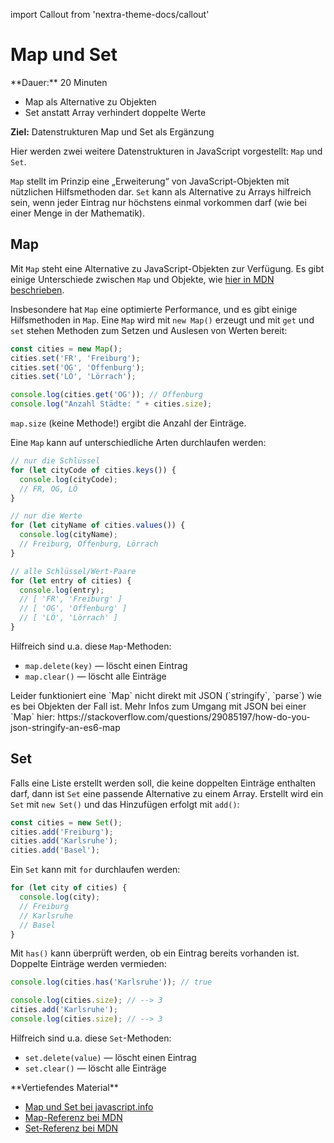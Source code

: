 import Callout from 'nextra-theme-docs/callout'

# Map und Set

<Callout>  
  **Dauer:** 20 Minuten

  - Map als Alternative zu Objekten
  - Set anstatt Array verhindert doppelte Werte

  **Ziel:** Datenstrukturen Map und Set als Ergänzung
</Callout>

Hier werden zwei weitere Datenstrukturen in 
JavaScript vorgestellt: `Map` und `Set`.

`Map` stellt im Prinzip eine „Erweiterung“ von 
JavaScript-Objekten mit nützlichen Hilfsmethoden
dar. `Set` kann als 
Alternative zu Arrays hilfreich sein, wenn jeder
Eintrag nur höchstens einmal vorkommen darf
(wie bei einer Menge in der Mathematik).

## Map

Mit `Map` steht eine Alternative zu 
JavaScript-Objekten zur Verfügung. Es gibt
einige Unterschiede zwischen `Map` und Objekte,
wie [hier in MDN beschrieben](https://developer.mozilla.org/en-US/docs/Web/JavaScript/Reference/Global_Objects/Map#objects_vs._maps).

Insbesondere hat `Map` eine optimierte Performance, 
und es gibt einige Hilfsmethoden in `Map`. Eine
`Map` wird mit `new Map()` erzeugt und mit 
`get` und `set` stehen Methoden zum Setzen und 
Auslesen von Werten bereit:

```js
const cities = new Map();
cities.set('FR', 'Freiburg');
cities.set('OG', 'Offenburg');
cities.set('LÖ', 'Lörrach');

console.log(cities.get('OG')); // Offenburg
console.log("Anzahl Städte: " + cities.size);
```

`map.size` (keine Methode!) ergibt die 
Anzahl der Einträge.

Eine `Map` kann auf unterschiedliche Arten
durchlaufen werden: 

```js
// nur die Schlüssel
for (let cityCode of cities.keys()) {
  console.log(cityCode); 
  // FR, OG, LÖ
}

// nur die Werte
for (let cityName of cities.values()) {
  console.log(cityName); 
  // Freiburg, Offenburg, Lörrach
}

// alle Schlüssel/Wert-Paare
for (let entry of cities) {
  console.log(entry);
  // [ 'FR', 'Freiburg' ]
  // [ 'OG', 'Offenburg' ]
  // [ 'LÖ', 'Lörrach' ]
}
```

Hilfreich sind u.a. diese `Map`-Methoden:

- `map.delete(key)` &mdash; löscht einen Eintrag
- `map.clear()` &mdash; löscht alle Einträge

<Callout type="error">
Leider funktioniert eine `Map` nicht direkt
mit JSON (`stringify`, `parse`) wie es bei
Objekten der Fall ist. Mehr Infos zum Umgang
mit JSON bei einer `Map` hier:
https://stackoverflow.com/questions/29085197/how-do-you-json-stringify-an-es6-map
</Callout>

## Set

Falls eine Liste erstellt werden soll, die
keine doppelten Einträge enthalten darf, dann
ist `Set` eine passende Alternative zu einem
Array. Erstellt wird ein `Set` mit `new Set()`
und das Hinzufügen erfolgt mit `add()`:

```js
const cities = new Set();
cities.add('Freiburg');
cities.add('Karlsruhe');
cities.add('Basel');
```

Ein `Set` kann mit `for` durchlaufen werden:

```js
for (let city of cities) {
  console.log(city);
  // Freiburg
  // Karlsruhe
  // Basel
}
```

Mit `has()` kann überprüft werden, ob ein
Eintrag bereits vorhanden ist. Doppelte 
Einträge werden vermieden:

```js
console.log(cities.has('Karlsruhe')); // true

console.log(cities.size); // --> 3
cities.add('Karlsruhe');
console.log(cities.size); // --> 3
```

Hilfreich sind u.a. diese `Set`-Methoden:

- `set.delete(value)` &mdash; löscht einen Eintrag
- `set.clear()` &mdash; löscht alle Einträge

<Callout type="warning">
**Vertiefendes Material**

- [Map und Set bei javascript.info](https://javascript.info/map-set)
- [Map-Referenz bei MDN](https://developer.mozilla.org/en-US/docs/Web/JavaScript/Reference/Global_Objects/Map)
- [Set-Referenz bei MDN](https://developer.mozilla.org/en-US/docs/Web/JavaScript/Reference/Global_Objects/Set)
</Callout>
